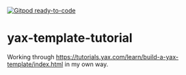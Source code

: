 [![Gitpod ready-to-code](https://img.shields.io/badge/Gitpod-ready--to--code-blue?logo=gitpod)](https://gitpod.io/#https://github.com/kct2020/yax-template-tutorial)

# yax-template-tutorial
Working through https://tutorials.yax.com/learn/build-a-yax-template/index.html in my own way.
